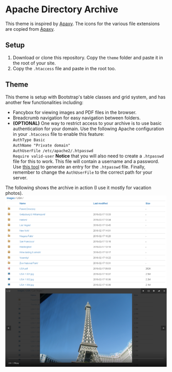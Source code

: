 # Apache Directory Archive
This theme is inspired by [Apaxy](https://github.com/oupala/apaxy). The icons for the various file extensions are copied from [Apaxy](https://github.com/oupala/apaxy).

## Setup
1. Download or clone this repository. Copy the `theme` folder and paste it in the root of your site.
2. Copy the `.htaccess` file and paste in the root too.

## Theme
This theme is setup with Bootstrap's table classes and grid system, and has another few functionalities including:
* Fancybox for viewing images and PDF files in the browser.
* Breadcrumb navigation for easy navigation between folders.
* **(OPTIONAL)** One way to restrict access to your archive is to use basic authentication for your domain. Use the following Apache configuration in your `.htaccess` file to enable this feature:
<br>`AuthType Basic`<br>
`AuthName "Private domain"`<br>
`AuthUserFile /etc/apache2/.htpasswd`<br>
`Require valid-user`
**Notice** that you will also need to create a `.htpasswd` file for this to work. This file will contain a username and a password. Use [this tool](http://www.htaccesstools.com/htpasswd-generator/) to generate an entry for the `.htpasswd` file. Finally, remember to change the `AuthUserFile` to the correct path for your server.

The following shows the archive in action (I use it mostly for vacation photos).
![Screenshot](screenshot1.png)
![Screenshot Fancybox](screenshot2.png)